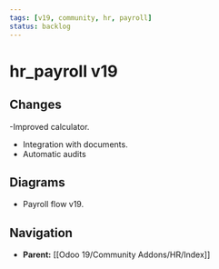 ```yaml
---
tags: [v19, community, hr, payroll]
status: backlog
---
```

# hr_payroll v19

## Changes
-Improved calculator.
- Integration with documents.
- Automatic audits

## Diagrams
- Payroll flow v19.






## Navigation
- **Parent:** [[Odoo 19/Community Addons/HR/Index]]

